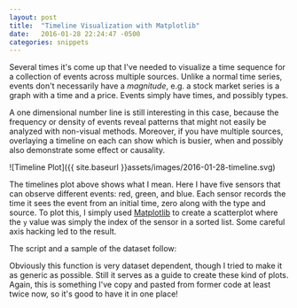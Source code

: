 ```yaml
---
layout: post
title:  "Timeline Visualization with Matplotlib"
date:   2016-01-28 22:24:47 -0500
categories: snippets
---
```


Several times it's come up that I've needed to visualize a time sequence for a collection of events across multiple sources. Unlike a normal time series, events don't necessarily have a _magnitude_, e.g. a stock market series is a graph with a time and a price. Events simply have times, and possibly types.

A one dimensional number line is still interesting in this case, because the frequency or density of events reveal patterns that might not easily be analyzed with non-visual methods. Moreover, if you have multiple sources, overlaying a timeline on each can show which is busier, when and possibly also demonstrate some effect or causality.

![Timeline Plot]({{ site.baseurl }}assets/images/2016-01-28-timeline.svg)

The timelines plot above shows what I mean. Here I have five sensors that can observe different events: red, green, and blue. Each sensor records the time it sees the event from an initial time, zero along with the type and source. To plot this, I simply used [Matplotlib](http://matplotlib.org/) to create a scatterplot where the `y` value was simply the index of the sensor in a sorted list. Some careful axis hacking led to the result.

The script and a sample of the dataset follow:

<script src="https://gist.github.com/bbengfort/0938048f364a8c0d6ae3.js"></script>

Obviously this function is very dataset dependent, though I tried to make it as generic as possible. Still it serves as a guide to create these kind of plots. Again, this is something I've copy and pasted from former code at least twice now, so it's good to have it in one place!
